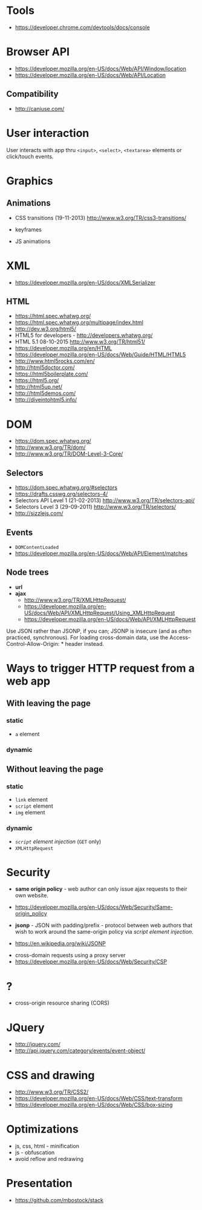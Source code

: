 # Tools
- https://developer.chrome.com/devtools/docs/console

# Browser API
- https://developer.mozilla.org/en-US/docs/Web/API/Window/location
- https://developer.mozilla.org/en-US/docs/Web/API/Location

## Compatibility
- http://caniuse.com/

# User interaction

User interacts with app thru `<input>`, `<select>`, `<textarea>` elements or click/touch events.

# Graphics

## Animations
- CSS transitions (19-11-2013) http://www.w3.org/TR/css3-transitions/ 

- keyframes
- JS animations

# XML
- https://developer.mozilla.org/en-US/docs/XMLSerializer

## HTML
- https://html.spec.whatwg.org/
- https://html.spec.whatwg.org/multipage/index.html
- http://dev.w3.org/html5/
- HTML5 for developers - http://developers.whatwg.org/
- HTML 5.1 08-10-2015 http://www.w3.org/TR/html51/
- https://developer.mozilla.org/en/HTML
- https://developer.mozilla.org/en-US/docs/Web/Guide/HTML/HTML5
- http://www.html5rocks.com/en/
- http://html5doctor.com/
- https://html5boilerplate.com/
- https://html5.org/
- http://html5up.net/
- http://html5demos.com/
- http://diveintohtml5.info/

# DOM
- https://dom.spec.whatwg.org/
- http://www.w3.org/TR/dom/
- http://www.w3.org/TR/DOM-Level-3-Core/

## Selectors
- https://dom.spec.whatwg.org/#selectors
- https://drafts.csswg.org/selectors-4/
- Selectors API Level 1 (21-02-2013) http://www.w3.org/TR/selectors-api/
- Selectors Level 3 (29-09-2011) http://www.w3.org/TR/selectors/
- http://sizzlejs.com/

## Events
- `DOMContentLoaded`
- https://developer.mozilla.org/en-US/docs/Web/API/Element/matches

## Node trees

- **url**
- **ajax**
  + http://www.w3.org/TR/XMLHttpRequest/
  + https://developer.mozilla.org/en-US/docs/Web/API/XMLHttpRequest/Using_XMLHttpRequest
  + https://developer.mozilla.org/en-US/docs/Web/API/XMLHttpRequest

Use JSON rather than JSONP, if you can; JSONP is insecure (and as often practiced, synchronous). For loading cross-domain data, use the Access-Control-Allow-Origin: * header instead.

# Ways to trigger HTTP request from a web app
## With leaving the page
### static
- `a` element

### dynamic

## Without leaving the page
### static
- `link` element
- `script` element
- `img` element

### dynamic
-  *`script` element injection* (`GET` only)
- `XMLHttpRequest`

# Security
- **same origin policy** - web author can only issue ajax requests to their own website.
 + https://developer.mozilla.org/en-US/docs/Web/Security/Same-origin_policy
- **jsonp** - JSON with padding/prefix - protocol between web authors that wish to work around the same-origin policy via *script element injection*.
 + https://en.wikipedia.org/wiki/JSONP
- cross-domain requests using a proxy server
- https://developer.mozilla.org/en-US/docs/Web/Security/CSP


# ?
- cross-origin resource sharing (CORS)

# JQuery
- http://jquery.com/
- http://api.jquery.com/category/events/event-object/

# CSS and drawing
- http://www.w3.org/TR/CSS2/
- https://developer.mozilla.org/en-US/docs/Web/CSS/text-transform
- https://developer.mozilla.org/en-US/docs/Web/CSS/box-sizing

# Optimizations
- js, css, html - minification
- js - obfuscation
- avoid reflow and redrawing

# Presentation
- https://github.com/mbostock/stack
